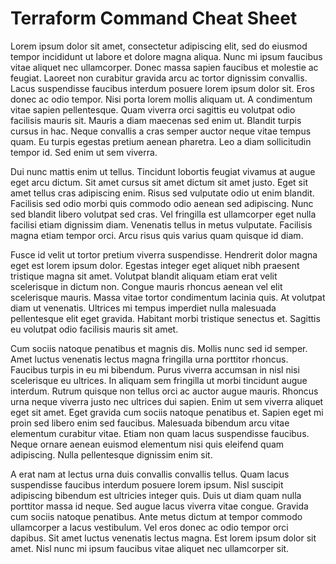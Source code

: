 # Terraform Command Cheat Sheet
Lorem ipsum dolor sit amet, consectetur adipiscing elit, sed do eiusmod tempor incididunt ut labore et dolore magna aliqua. Nunc mi ipsum faucibus vitae aliquet nec ullamcorper. Donec massa sapien faucibus et molestie ac feugiat. Laoreet non curabitur gravida arcu ac tortor dignissim convallis. Lacus suspendisse faucibus interdum posuere lorem ipsum dolor sit. Eros donec ac odio tempor. Nisi porta lorem mollis aliquam ut. A condimentum vitae sapien pellentesque. Quam viverra orci sagittis eu volutpat odio facilisis mauris sit. Mauris a diam maecenas sed enim ut. Blandit turpis cursus in hac. Neque convallis a cras semper auctor neque vitae tempus quam. Eu turpis egestas pretium aenean pharetra. Leo a diam sollicitudin tempor id. Sed enim ut sem viverra.

Dui nunc mattis enim ut tellus. Tincidunt lobortis feugiat vivamus at augue eget arcu dictum. Sit amet cursus sit amet dictum sit amet justo. Eget sit amet tellus cras adipiscing enim. Risus sed vulputate odio ut enim blandit. Facilisis sed odio morbi quis commodo odio aenean sed adipiscing. Nunc sed blandit libero volutpat sed cras. Vel fringilla est ullamcorper eget nulla facilisi etiam dignissim diam. Venenatis tellus in metus vulputate. Facilisis magna etiam tempor orci. Arcu risus quis varius quam quisque id diam.

Fusce id velit ut tortor pretium viverra suspendisse. Hendrerit dolor magna eget est lorem ipsum dolor. Egestas integer eget aliquet nibh praesent tristique magna sit amet. Volutpat blandit aliquam etiam erat velit scelerisque in dictum non. Congue mauris rhoncus aenean vel elit scelerisque mauris. Massa vitae tortor condimentum lacinia quis. At volutpat diam ut venenatis. Ultrices mi tempus imperdiet nulla malesuada pellentesque elit eget gravida. Habitant morbi tristique senectus et. Sagittis eu volutpat odio facilisis mauris sit amet.

Cum sociis natoque penatibus et magnis dis. Mollis nunc sed id semper. Amet luctus venenatis lectus magna fringilla urna porttitor rhoncus. Faucibus turpis in eu mi bibendum. Purus viverra accumsan in nisl nisi scelerisque eu ultrices. In aliquam sem fringilla ut morbi tincidunt augue interdum. Rutrum quisque non tellus orci ac auctor augue mauris. Rhoncus urna neque viverra justo nec ultrices dui sapien. Enim ut sem viverra aliquet eget sit amet. Eget gravida cum sociis natoque penatibus et. Sapien eget mi proin sed libero enim sed faucibus. Malesuada bibendum arcu vitae elementum curabitur vitae. Etiam non quam lacus suspendisse faucibus. Neque ornare aenean euismod elementum nisi quis eleifend quam adipiscing. Nulla pellentesque dignissim enim sit.

A erat nam at lectus urna duis convallis convallis tellus. Quam lacus suspendisse faucibus interdum posuere lorem ipsum. Nisl suscipit adipiscing bibendum est ultricies integer quis. Duis ut diam quam nulla porttitor massa id neque. Sed augue lacus viverra vitae congue. Gravida cum sociis natoque penatibus. Ante metus dictum at tempor commodo ullamcorper a lacus vestibulum. Vel eros donec ac odio tempor orci dapibus. Sit amet luctus venenatis lectus magna. Est lorem ipsum dolor sit amet. Nisl nunc mi ipsum faucibus vitae aliquet nec ullamcorper sit.
